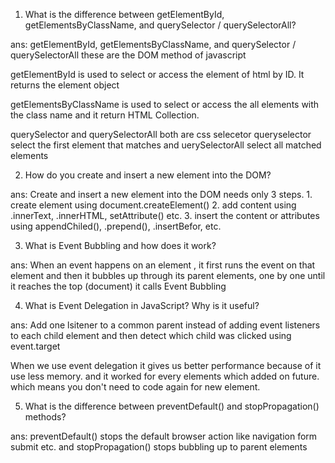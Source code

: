 1. What is the difference between getElementById, getElementsByClassName, and querySelector / querySelectorAll?

ans: getElementById, getElementsByClassName, and querySelector / querySelectorAll these are the DOM method of javascript

getElementById is used to select or access the element of html by ID. It returns the element object

getElementsByClassName is used to select or access the all elements with the class name and it return HTML Collection.

querySelector and querySelectorAll both are css selecetor queryselector select the first element that matches and uerySelectorAll select all matched elements


2. How do you create and insert a new element into the DOM?

ans: Create and insert a new element into the DOM needs only 3 steps. 
    1. create element using document.createElement()
    2. add content using .innerText, .innerHTML, setAttribute() etc. 
    3. insert the content or attributes using appendChiled(), .prepend(), .insertBefor, etc.


3. What is Event Bubbling and how does it work?

ans:   When an event happens on an element , it first runs the event on that element and then it bubbles up through its parent elements, one by one until it reaches the top (document) it calls Event Bubbling

4. What is Event Delegation in JavaScript? Why is it useful?

ans: Add one lsitener to a common parent instead of adding event listeners to each child element and then detect which child was clicked using event.target

When we use event delegation it gives us better performance because of it use less memory. and it worked for every elements which added on future. which means you don't need to code again for new element. 


5. What is the difference between preventDefault() and stopPropagation() methods?

ans:  preventDefault() stops the default browser action like navigation form submit etc. and stopPropagation() stops bubbling up to parent elements